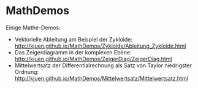 MathDemos
=========

Einige Mathe-Demos:

* Vektorielle Ableitung am Beispiel der Zykloide:
  <http://kjuen.github.io/MathDemos/Zykloide/Ableitung_Zykloide.html>
* Das Zeigerdiagramm in der komplexen Ebene:
  <http://kjuen.github.io/MathDemos/ZeigerDiag/ZeigerDiag.html>
* Mittelwertsatz der Differentialrechnung als Satz von Taylor
  niedrigster Ordnung:
  <http://kjuen.github.io/MathDemos/Mittelwertsatz/Mittelwertsatz.html>
